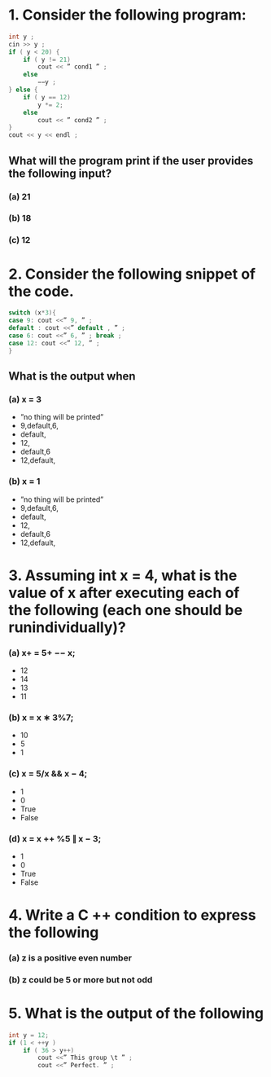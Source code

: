 # 1. Consider the following program:
```cpp
int y ;
cin >> y ;
if ( y < 20) {
    if ( y != 21)
        cout << ” cond1 ” ;
    else
        −−y ;
} else {
    if ( y == 12)
        y *= 2;
    else
        cout << ” cond2 ” ;
}
cout << y << endl ;
```
## What will the program print if the user provides the following input?
### (a) 21 
### (b) 18 
### (c) 12
# 2. Consider the following snippet of the code.
```cpp
switch (x*3){
case 9: cout <<” 9, ” ;
default : cout <<” default , ” ;
case 6: cout <<” 6, ” ; break ;
case 12: cout <<” 12, ” ;
}
```
## What is the output when
### (a) x = 3
- ”no thing will be printed” 
- 9,default,6, 
- default, 
- 12, 
- default,6 
- 12,default,
### (b) x = 1
- ”no thing will be printed” 
- 9,default,6, 
- default, 
- 12, 
- default,6 
- 12,default,
# 3. Assuming int x = 4, what is the value of x after executing each of the following (each one should be runindividually)?
### (a) x+ = 5+ −− x;
- 12 
- 14 
- 13 
- 11
### (b) x = x ∗ 3%7;
- 10 
- 5 
- 1
### (c) x = 5/x && x − 4;
- 1 
- 0 
- True 
- False
### (d) x = x ++ %5 ∥ x − 3;
- 1 
- 0 
- True 
- False
# 4. Write a C ++ condition to express the following
### (a) z is a positive even number 
### (b) z could be 5 or more but not odd
# 5. What is the output of the following
```cpp
int y = 12;
if (1 < ++y )
    if ( 36 > y++)
        cout <<” This group \t ” ;
        cout <<” Perfect. ” ;
```
